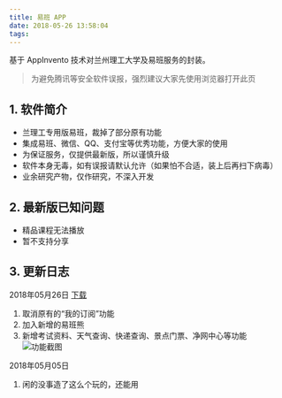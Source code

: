 ```yaml
---
title: 易班 APP
date: 2018-05-26 13:58:04
tags:
---
```


基于 AppInvento 技术对兰州理工大学及易班服务的封装。

<!-- more -->

> 为避免腾讯等安全软件误报，强烈建议大家先使用浏览器打开此页

## 1. 软件简介
- 兰理工专用版易班，裁掉了部分原有功能
- 集成易班、微信、QQ、支付宝等优秀功能，方便大家的使用
- 为保证服务，仅提供最新版，所以谨慎升级
- 软件本身无毒，如有误报请默认允许（如果怕不合适，装上后再扫下病毒）
- 业余研究产物，仅作研究，不深入开发

## 2. 最新版已知问题
- 精品课程无法播放
- 暂不支持分享

## 3. 更新日志

2018年05月26日 [下载](/lab/LUT_yiban/LUT_yiban180526.apk)
1. 取消原有的“我的订阅”功能
1. 加入新增的易班熊
1. 新增考试资料、天气查询、快递查询、景点门票、净网中心等功能
![功能截图](/img/yiban/180526a.png)

2018年05月05日 
1. 闲的没事造了这么个玩的，还能用
